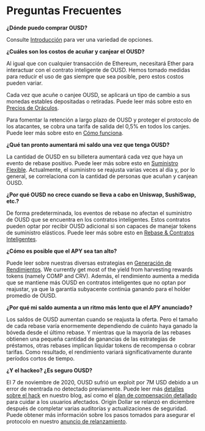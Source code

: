 # Preguntas Frecuentes

**¿Dónde puedo comprar OUSD?**

Consulte [Introducción](https://docs.ousd.com/getting-started) para ver una variedad de opciones.

**¿Cuáles son los costos de acuñar y canjear el OUSD?**

Al igual que con cualquier transacción de Ethereum, necesitará Ether para interactuar con el contrato inteligente de OUSD. Hemos tomado medidas para reducir el uso de gas siempre que sea posible, pero estos costos pueden variar.

Cada vez que acuñe o canjee OUSD, se aplicará un tipo de cambio a sus monedas estables depositadas o retiradas. Puede leer más sobre esto en [Precios de Oráculos](https://docs.ousd.com/core-concepts/price-oracles).

Para fomentar la retención a largo plazo de OUSD y proteger el protocolo de los atacantes, se cobra una tarifa de salida del 0,5% en todos los canjes. Puede leer más sobre esto en [Cómo funciona](https://docs.ousd.com/how-it-works).

**¿Qué tan pronto aumentará mi saldo una vez que tenga OUSD?**

La cantidad de OUSD en su billetera aumentará cada vez que haya un evento de rebase positivo. Puede leer más sobre esto en [Suministro Flexible](https://docs.ousd.com/core-concepts/elastic-supply). Actualmente, el suministro se reajusta varias veces al día y, por lo general, se correlaciona con la cantidad de personas que acuñan y canjean OUSD.

**¿Por qué OUSD no crece cuando se lleva a cabo en Uniswap, SushiSwap, etc.?**

De forma predeterminada, los eventos de rebase no afectan el suministro de OUSD que se encuentra en los contratos inteligentes. Estos contratos pueden optar por recibir OUSD adicional si son capaces de manejar tokens de suministro elásticos. Puede leer más sobre esto en [Rebase & Contratos Inteligentes](https://docs.ousd.com/core-concepts/elastic-supply/rebasing-and-smart-contracts).

**¿Cómo es posible que el APY sea tan alto?**

Puede leer sobre nuestras diversas estrategias en [Generación de Rendimientos](https://docs.ousd.com/core-concepts/yield-generation). We currently get most of the yield from harvesting rewards tokens (namely COMP and CRV). Además, el rendimiento aumenta a medida que se mantiene más OUSD en contratos inteligentes que no optan por reajustar, ya que la garantía subyacente continúa ganando para el holder promedio de OUSD.

**¿Por qué mi saldo aumenta a un ritmo más lento que el APY anunciado?**

Los saldos de OUSD aumentan cuando se reajusta la oferta. Pero el tamaño de cada rebase varía enormemente dependiendo de cuánto haya ganado la bóveda desde el último rebase. Y mientras que la mayoría de las rebases obtienen una pequeña cantidad de ganancias de las estrategias de préstamos, otras rebases implican liquidar tokens de recompensa o cobrar tarifas. Como resultado, el rendimiento variará significativamente durante períodos cortos de tiempo.

**¿Y el hackeo? ¿Es seguro OUSD?**

El 7 de noviembre de 2020, OUSD sufrió un exploit por 7M USD debido a un error de reentrada no detectado previamente. Puede leer más [detalles sobre el hack](https://medium.com/originprotocol/urgent-ousd-has-hacked-and-there-has-been-a-loss-of-funds-7b8c4a7d534c) en nuestro blog, así como el [plan de compensación detallado](https://medium.com/originprotocol/origin-dollar-ousd-detailed-compensation-plan-faa73f87442e) para cuidar a los usuarios afectados. Origin Dollar se relanzó en diciembre después de completar varias auditorías y actualizaciones de seguridad. Puede obtener más información sobre los pasos tomados para asegurar el protocolo en nuestro [anuncio de relanzamiento](https://medium.com/originprotocol/origin-dollar-ousd-is-back-b8ee0c601dad).
